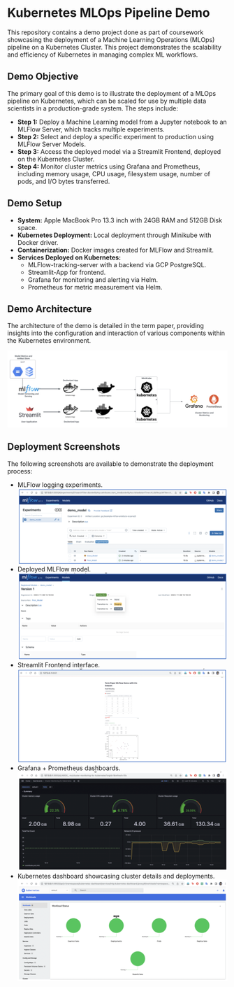 # Kubernetes MLOps Pipeline Demo

This repository contains a demo project done as part of coursework showcasing the deployment of a Machine Learning Operations (MLOps) pipeline on a Kubernetes Cluster. This project demonstrates the scalability and efficiency of Kubernetes in managing complex ML workflows.

## Demo Objective

The primary goal of this demo is to illustrate the deployment of a MLOps pipeline on Kubernetes, which can be scaled for use by multiple data scientists in a production-grade system. The steps include:
- **Step 1:** Deploy a Machine Learning model from a Jupyter notebook to an MLFlow Server, which tracks multiple experiments.
- **Step 2:** Select and deploy a specific experiment to production using MLFlow Server Models.
- **Step 3:** Access the deployed model via a Streamlit Frontend, deployed on the Kubernetes Cluster.
- **Step 4:** Monitor cluster metrics using Grafana and Prometheus, including memory usage, CPU usage, filesystem usage, number of pods, and I/O bytes transferred.

## Demo Setup

- **System:** Apple MacBook Pro 13.3 inch with 24GB RAM and 512GB Disk space.
- **Kubernetes Deployment:** Local deployment through Minikube with Docker driver.
- **Containerization:** Docker images created for MLFlow and Streamlit.
- **Services Deployed on Kubernetes:**
  - MLFlow-tracking-server with a backend via GCP PostgreSQL.
  - Streamlit-App for frontend.
  - Grafana for monitoring and alerting via Helm.
  - Prometheus for metric measurement via Helm.

## Demo Architecture

The architecture of the demo is detailed in the term paper, providing insights into the configuration and interaction of various components within the Kubernetes environment.

![Demo Architecture](img/demo_architecture.png)


## Deployment Screenshots

The following screenshots are available to demonstrate the deployment process:
- MLFlow logging experiments.
![MLFlow Logging](img/mlflow_logging_experiments.png)
- Deployed MLFlow model.
![MLFlow Model](img/mlflow_model_transition.png)
- Streamlit Frontend interface.
![Streamlit Frontend](img/streamlit_frontend.png)
- Grafana + Prometheus dashboards.
![Grafana Prometheus](img/grafana_prometheus.png)
- Kubernetes dashboard showcasing cluster details and deployments.
![Kubernetes Dashboard](img/kubernetes_dashboard.png)